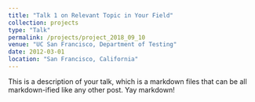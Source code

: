 ```yaml
---
title: "Talk 1 on Relevant Topic in Your Field"
collection: projects
type: "Talk"
permalink: /projects/project_2018_09_10
venue: "UC San Francisco, Department of Testing"
date: 2012-03-01
location: "San Francisco, California"
---
```


This is a description of your talk, which is a markdown files that can be all markdown-ified like any other post. Yay markdown!
